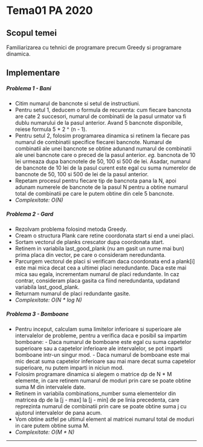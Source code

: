 # Tema01 PA 2020

## Scopul temei

Familiarizarea cu tehnici de programare precum Greedy si programare dinamica.


## Implementare

##### Problema 1 - Bani

- Citim numarul de bancnote si setul de instructiuni.
- Pentru setul 1, deducem o formula de recurenta: cum fiecare bancnota are cate 2 succesori, numarul de combinatii de la pasul urmator va fi dublu numarului de la pasul anterior. Avand 5 bancnote disponibile, reiese formula 5 * 2 ^ (n - 1).
- Pentru setul 2, folosim programarea dinamica si retinem la fiecare pas numarul de combinatii specifice fiecarei bancnote. Numarul de combinatii ale unei bancnote se obtine adunand numarul de combinatii ale unei bancnote care o preced de la pasul anterior.
*eg.* bancnota de 10 lei urmeaza dupa bancnotele de 50, 100 si 500 de lei. Asadar, numarul de bancnote de 10 lei de la pasul curent este egal cu suma numerelor de bancnote de 50, 100 si 500 de lei de la pasul anterior.
- Repetam procesul pentru fiecare tip de bancnota pana la N, apoi adunam numerele de bancnote de la pasul N pentru a obtine numarul total de combinatii pe care le putem obtine din cele 5 bancnote.
- *Complexitate: O(N)*


##### Problema 2 - Gard

- Rezolvam problema folosind metoda Greedy.
- Cream o structura Plank care retine coordonata start si end a unei placi.
- Sortam vectorul de planks crescator dupa coordonata start.
- Retinem in variabila last_good_plank (nu am gasit un nume mai bun) prima placa din vector, pe care o consideram neredundanta.
- Parcurgem vectorul de placi si verificam daca coordonata end a plank[i] este mai mica decat cea a ultimei placi neredundante. Daca este mai mica sau egala, incrementam numarul de placi redundante. In caz contrar, consideram placa gasita ca fiind neredundanta, updatand variabila last_good_plank.
- Returnam numarul de placi redundante gasite.
- *Complexitate: O(N * log N)*

##### Problema 3 - Bomboane

- Pentru inceput, calculam suma limitelor inferioare si superioare ale intervalelor de probleme, pentru a verifica daca e posibil sa impartim bomboane:
        - Daca numarul de bomboane este egal cu suma capetelor superioare sau a capetelor inferioare ale intervalelor, se pot imparti bomboane intr-un singur mod.
        - Daca numarul de bomboane este mai mic decat suma capetelor inferioare sau mai mare decat suma capetelor superioare, nu putem imparti in niciun mod.
- Folosim programare dinamica si alegem o matrice dp de N * M elemente, in care retinem numarul de moduri prin care se poate obtine suma M din intervalele date.
- Retinem in variabila combinations_number suma elementelor din matricea dp de la [j - max] la [j - min] de pe linia precedenta, care reprezinta numarul de combinatii prin care se poate obtine suma j cu ajutorul intervalelor de pana acum.
- Vom obtine astfel pe ultimul element al matricei numarul total de moduri in care putem obtine suma M.
- *Complexitate: O(M * N)*
----------
